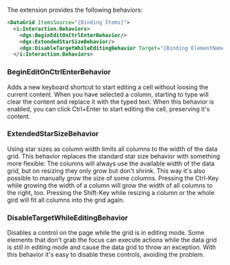 The extension provides the following behaviors:

```xml
<DataGrid ItemsSource="{Binding Items}">
  <i:Interaction.Behaviors>
    <dgx:BeginEditOnCtrlEnterBehavior/>
    <dgx:ExtendedStarSizeBehavior/>
    <dgx:DisableTargetWhileEditingBehavior Target="{Binding ElementName=ToolBar}"/>
  </i:Interaction.Behaviors>
```

### BeginEditOnCtrlEnterBehavior
Adds a new keyboard shortcut to start editing a cell without loosing the current content. 
When you have selected a column, starting to type will clear the content and replace it with the typed text. 
When this behavior is enabled, you can click Ctrl+Enter to start editing the cell, preserving it's content.

### ExtendedStarSizeBehavior
Using star sizes as column width limits all columns to the width of the data grid. 
This behavior replaces the standard star size behavior with something more flexible: 
The columns will always use the available width of the data grid, but on resizing they only grow but don't shrink. 
This way it's also possible to manually grow the size of some columns. 
Pressing the Ctrl-Key while growing the width of a column will grow the width of all columns to the right, too. 
Pressing the Shift-Key while resizing a column or the whole gird will fit all columns into the grid again.

### DisableTargetWhileEditingBehavior
Disables a control on the page while the grid is in editing mode. 
Some elements that don't grab the focus can execute actions while the data grid is still in editing mode and cause the data grid to throw an exception. 
With this behavior it's easy to disable these controls, avoiding the problem.


